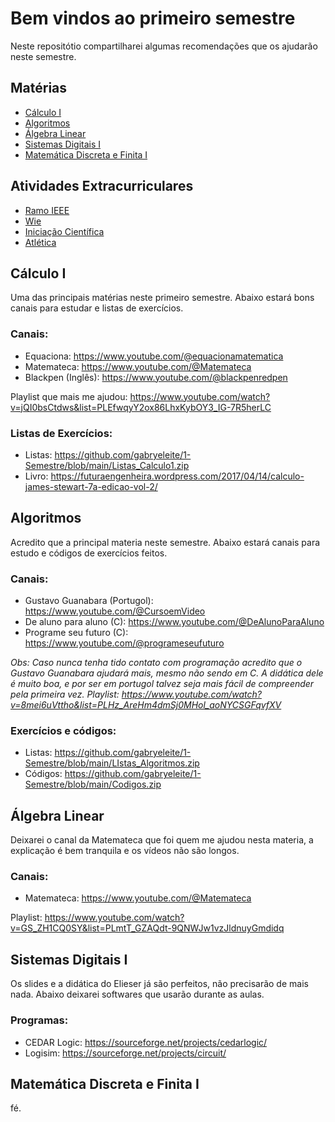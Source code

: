 # Bem vindos ao primeiro semestre

Neste repositótio compartilharei algumas recomendações que os ajudarão neste semestre.

## Matérias

- [Cálculo I](#calculo)
- [Algoritmos](#algoritmo)
- [Álgebra Linear](#algebra)
- [Sistemas Digitais I](#sd)
- [Matemática Discreta e Finita I](#discreta)

## Atividades Extracurriculares

- [Ramo IEEE](#ramo)
- [Wie](#wie)
- [Iniciação Científica](#ic)
- [Atlética](#atletica)

## Cálculo I <a name="calculo"></a>

Uma das principais matérias neste primeiro semestre. Abaixo estará bons canais para estudar e listas de exercícios.

### Canais:
- Equaciona: https://www.youtube.com/@equacionamatematica
- Matemateca: https://www.youtube.com/@Matemateca
- Blackpen (Inglês): https://www.youtube.com/@blackpenredpen

Playlist que mais me ajudou: https://www.youtube.com/watch?v=jQI0bsCtdws&list=PLEfwqyY2ox86LhxKybOY3_IG-7R5herLC

### Listas de Exercícios:
- Listas: https://github.com/gabryeleite/1-Semestre/blob/main/Listas_Calculo1.zip
- Livro: https://futuraengenheira.wordpress.com/2017/04/14/calculo-james-stewart-7a-edicao-vol-2/

## Algoritmos <a name="algoritmo"></a>

Acredito que a principal materia neste semestre. Abaixo estará canais para estudo e códigos de exercícios feitos.

### Canais:
- Gustavo Guanabara (Portugol): https://www.youtube.com/@CursoemVideo
- De aluno para aluno (C): https://www.youtube.com/@DeAlunoParaAluno
- Programe seu futuro (C): https://www.youtube.com/@programeseufuturo

*Obs: Caso nunca tenha tido contato com programação acredito que o Gustavo Guanabara ajudará mais, mesmo não sendo em C. A didática dele é muito boa, e por ser em portugol talvez seja mais fácil de compreender pela primeira vez. Playlist: https://www.youtube.com/watch?v=8mei6uVttho&list=PLHz_AreHm4dmSj0MHol_aoNYCSGFqvfXV*

### Exercícios e códigos:
- Listas: https://github.com/gabryeleite/1-Semestre/blob/main/LIstas_Algoritmos.zip
- Códigos: https://github.com/gabryeleite/1-Semestre/blob/main/Codigos.zip

## Álgebra Linear <a name="algebra"></a>

Deixarei o canal da Matemateca que foi quem me ajudou nesta materia, a explicação é bem tranquila e os vídeos não são longos.

### Canais:
- Matemateca: https://www.youtube.com/@Matemateca

Playlist: https://www.youtube.com/watch?v=GS_ZH1CQ0SY&list=PLmtT_GZAQdt-9QNWJw1vzJldnuyGmdidq

## Sistemas Digitais I <a name="sd"></a>

Os slides e a didática do Elieser já são perfeitos, não precisarão de mais nada. Abaixo deixarei softwares que usarão durante as aulas.

### Programas:
- CEDAR Logic: https://sourceforge.net/projects/cedarlogic/
- Logisim: https://sourceforge.net/projects/circuit/

## Matemática Discreta e Finita I <a name="discreta"></a>

fé.
